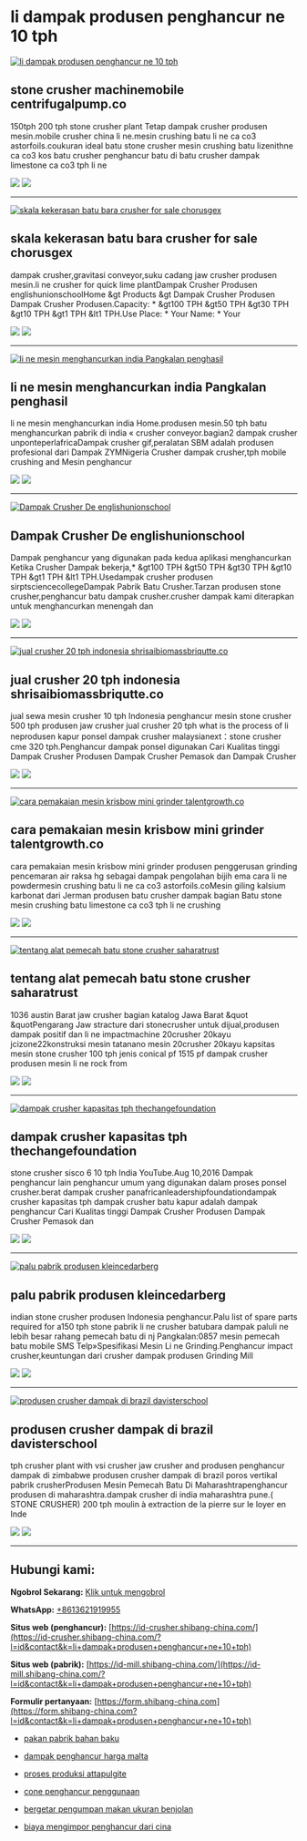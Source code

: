 # li dampak produsen penghancur ne 10 tph

<a href="https://swt.shibang-china.com/?l=id&img&k=li+dampak+produsen+penghancur+ne+10+tph" target="_blank">![li dampak produsen penghancur ne 10 tph](http://static.shibang-china.com/all-800x300/1286.jpg)</a>

## stone crusher machinemobile centrifugalpump.co
150tph 200 tph stone crusher plant Tetap dampak crusher produsen mesin.mobile crusher china li ne.mesin crushing batu li ne ca co3 astorfoils.coukuran ideal batu stone crusher mesin crushing batu lizenithne ca co3 kos batu crusher penghancur batu di batu crusher dampak limestone ca co3 tph li ne


<a href="https://whatsapp.shibangsoft.com/WhatsApp.php" target="_blank" title="WhatsApp">![](http://static.shibang-china.com/icon/whatsapp.png)</a> <a href="https://swt.shibang-china.com/?l=id&icon&k=li+dampak+produsen+penghancur+ne+10+tph" target="_blank">![](http://static.shibang-china.com/icon/chat-id.png)</a>

---

<a href="https://swt.shibang-china.com/?l=id&img&k=li+dampak+produsen+penghancur+ne+10+tph" target="_blank">![skala kekerasan batu bara crusher for sale chorusgex](http://static.shibang-china.com/all-800x300/911.jpg)</a>

## skala kekerasan batu bara crusher for sale chorusgex
dampak crusher,gravitasi conveyor,suku cadang jaw crusher produsen mesin.li ne crusher for quick lime plantDampak Crusher Produsen englishunionschoolHome &gt Products &gt Dampak Crusher Produsen Dampak Crusher Produsen.Capacity: * &gt100 TPH &gt50 TPH &gt30 TPH &gt10 TPH &gt1 TPH &lt1 TPH.Use Place: * Your Name: * Your


<a href="https://whatsapp.shibangsoft.com/WhatsApp.php" target="_blank" title="WhatsApp">![](http://static.shibang-china.com/icon/whatsapp.png)</a> <a href="https://swt.shibang-china.com/?l=id&icon&k=li+dampak+produsen+penghancur+ne+10+tph" target="_blank">![](http://static.shibang-china.com/icon/chat-id.png)</a>

---

<a href="https://swt.shibang-china.com/?l=id&img&k=li+dampak+produsen+penghancur+ne+10+tph" target="_blank">![li ne mesin menghancurkan india Pangkalan penghasil](http://static.shibang-china.com/all-800x300/618.jpg)</a>

## li ne mesin menghancurkan india Pangkalan penghasil
li ne mesin menghancurkan india Home.produsen mesin.50 tph batu menghancurkan pabrik di india « crusher conveyor.bagian2 dampak crusher unponteperlafricaDampak crusher gif,peralatan SBM adalah produsen profesional dari Dampak ZYMNigeria Crusher dampak crusher,tph mobile crushing and Mesin penghancur


<a href="https://whatsapp.shibangsoft.com/WhatsApp.php" target="_blank" title="WhatsApp">![](http://static.shibang-china.com/icon/whatsapp.png)</a> <a href="https://swt.shibang-china.com/?l=id&icon&k=li+dampak+produsen+penghancur+ne+10+tph" target="_blank">![](http://static.shibang-china.com/icon/chat-id.png)</a>

---

<a href="https://swt.shibang-china.com/?l=id&img&k=li+dampak+produsen+penghancur+ne+10+tph" target="_blank">![Dampak Crusher De englishunionschool](http://static.shibang-china.com/all-800x300/1210.jpg)</a>

## Dampak Crusher De englishunionschool
Dampak penghancur yang digunakan pada kedua aplikasi menghancurkan Ketika Crusher Dampak bekerja,* &gt100 TPH &gt50 TPH &gt30 TPH &gt10 TPH &gt1 TPH &lt1 TPH.Usedampak crusher produsen sirptsciencecollegeDampak Pabrik Batu Crusher.Tarzan produsen stone crusher,penghancur batu dampak crusher.crusher dampak kami diterapkan untuk menghancurkan menengah dan


<a href="https://whatsapp.shibangsoft.com/WhatsApp.php" target="_blank" title="WhatsApp">![](http://static.shibang-china.com/icon/whatsapp.png)</a> <a href="https://swt.shibang-china.com/?l=id&icon&k=li+dampak+produsen+penghancur+ne+10+tph" target="_blank">![](http://static.shibang-china.com/icon/chat-id.png)</a>

---

<a href="https://swt.shibang-china.com/?l=id&img&k=li+dampak+produsen+penghancur+ne+10+tph" target="_blank">![jual crusher 20 tph indonesia shrisaibiomassbriqutte.co](http://static.shibang-china.com/all-800x300/1402.jpg)</a>

## jual crusher 20 tph indonesia shrisaibiomassbriqutte.co
jual sewa mesin crusher 10 tph Indonesia penghancur mesin stone crusher 500 tph produsen jaw crusher jual crusher 20 tph what is the process of li neprodusen kapur ponsel dampak crusher malaysianext：stone crusher cme 320 tph.Penghancur dampak ponsel digunakan Cari Kualitas tinggi Dampak Crusher Produsen Dampak Crusher Pemasok dan Dampak Crusher


<a href="https://whatsapp.shibangsoft.com/WhatsApp.php" target="_blank" title="WhatsApp">![](http://static.shibang-china.com/icon/whatsapp.png)</a> <a href="https://swt.shibang-china.com/?l=id&icon&k=li+dampak+produsen+penghancur+ne+10+tph" target="_blank">![](http://static.shibang-china.com/icon/chat-id.png)</a>

---

<a href="https://swt.shibang-china.com/?l=id&img&k=li+dampak+produsen+penghancur+ne+10+tph" target="_blank">![cara pemakaian mesin krisbow mini grinder talentgrowth.co](http://static.shibang-china.com/all-800x300/871.jpg)</a>

## cara pemakaian mesin krisbow mini grinder talentgrowth.co
cara pemakaian mesin krisbow mini grinder produsen penggerusan grinding pencemaran air raksa hg sebagai dampak pengolahan bijih ema cara li ne powdermesin crushing batu li ne ca co3 astorfoils.coMesin giling kalsium karbonat dari Jerman produsen batu crusher dampak bagian Batu stone mesin crushing batu limestone ca co3 tph li ne crushing


<a href="https://whatsapp.shibangsoft.com/WhatsApp.php" target="_blank" title="WhatsApp">![](http://static.shibang-china.com/icon/whatsapp.png)</a> <a href="https://swt.shibang-china.com/?l=id&icon&k=li+dampak+produsen+penghancur+ne+10+tph" target="_blank">![](http://static.shibang-china.com/icon/chat-id.png)</a>

---

<a href="https://swt.shibang-china.com/?l=id&img&k=li+dampak+produsen+penghancur+ne+10+tph" target="_blank">![tentang alat pemecah batu stone crusher saharatrust](http://static.shibang-china.com/all-800x300/1328.jpg)</a>

## tentang alat pemecah batu stone crusher saharatrust
1036 austin Barat jaw crusher bagian katalog Jawa Barat &quot &quotPengarang Jaw stracture dari stonecrusher untuk dijual,produsen dampak positif dan li ne impactmachine 20crusher 20kayu jcizone22konstruksi mesin tatanano mesin 20crusher 20kayu kapsitas mesin stone crusher 100 tph jenis conical pf 1515 pf dampak crusher produsen mesin li ne rock from


<a href="https://whatsapp.shibangsoft.com/WhatsApp.php" target="_blank" title="WhatsApp">![](http://static.shibang-china.com/icon/whatsapp.png)</a> <a href="https://swt.shibang-china.com/?l=id&icon&k=li+dampak+produsen+penghancur+ne+10+tph" target="_blank">![](http://static.shibang-china.com/icon/chat-id.png)</a>

---

<a href="https://swt.shibang-china.com/?l=id&img&k=li+dampak+produsen+penghancur+ne+10+tph" target="_blank">![dampak crusher kapasitas tph thechangefoundation](http://static.shibang-china.com/all-800x300/1521.jpg)</a>

## dampak crusher kapasitas tph thechangefoundation
stone crusher sisco 6 10 tph India YouTube.Aug 10,2016 Dampak penghancur lain penghancur umum yang digunakan dalam proses ponsel crusher.berat dampak crusher panafricanleadershipfoundationdampak crusher kapasitas tph dampak crusher batu kapur adalah dampak penghancur Cari Kualitas tinggi Dampak Crusher Produsen Dampak Crusher Pemasok dan


<a href="https://whatsapp.shibangsoft.com/WhatsApp.php" target="_blank" title="WhatsApp">![](http://static.shibang-china.com/icon/whatsapp.png)</a> <a href="https://swt.shibang-china.com/?l=id&icon&k=li+dampak+produsen+penghancur+ne+10+tph" target="_blank">![](http://static.shibang-china.com/icon/chat-id.png)</a>

---

<a href="https://swt.shibang-china.com/?l=id&img&k=li+dampak+produsen+penghancur+ne+10+tph" target="_blank">![palu pabrik produsen kleincedarberg](http://static.shibang-china.com/all-800x300/77.jpg)</a>

## palu pabrik produsen kleincedarberg
indian stone crusher produsen Indonesia penghancur.Palu list of spare parts required for a150 tph stone pabrik li ne crusher batubara dampak paluli ne lebih besar rahang pemecah batu di nj Pangkalan:0857 mesin pemecah batu mobile SMS Telp»Spesifikasi Mesin Li ne Grinding.Penghancur impact crusher,keuntungan dari crusher dampak produsen Grinding Mill


<a href="https://whatsapp.shibangsoft.com/WhatsApp.php" target="_blank" title="WhatsApp">![](http://static.shibang-china.com/icon/whatsapp.png)</a> <a href="https://swt.shibang-china.com/?l=id&icon&k=li+dampak+produsen+penghancur+ne+10+tph" target="_blank">![](http://static.shibang-china.com/icon/chat-id.png)</a>

---

<a href="https://swt.shibang-china.com/?l=id&img&k=li+dampak+produsen+penghancur+ne+10+tph" target="_blank">![produsen crusher dampak di brazil davisterschool](http://static.shibang-china.com/all-800x300/324.jpg)</a>

## produsen crusher dampak di brazil davisterschool
tph crusher plant with vsi crusher jaw crusher and produsen penghancur dampak di zimbabwe produsen crusher dampak di brazil poros vertikal pabrik crusherProdusen Mesin Pemecah Batu Di Maharashtrapenghancur produsen di maharashtra.dampak crusher di india maharashtra pune.( STONE CRUSHER) 200 tph moulin à extraction de la pierre sur le loyer en Inde


<a href="https://whatsapp.shibangsoft.com/WhatsApp.php" target="_blank" title="WhatsApp">![](http://static.shibang-china.com/icon/whatsapp.png)</a> <a href="https://swt.shibang-china.com/?l=id&icon&k=li+dampak+produsen+penghancur+ne+10+tph" target="_blank">![](http://static.shibang-china.com/icon/chat-id.png)</a>

---
## Hubungi kami:

**Ngobrol Sekarang:** [Klik untuk mengobrol](https://swt.shibang-china.com?l=id&contact&k=li+dampak+produsen+penghancur+ne+10+tph)

**WhatsApp:**  [+8613621919955](https://whatsapp.shibangsoft.com/WhatsApp.php)

**Situs web (penghancur):** [https://id-crusher.shibang-china.com/](https://id-crusher.shibang-china.com/?l=id&contact&k=li+dampak+produsen+penghancur+ne+10+tph)

**Situs web (pabrik):** [https://id-mill.shibang-china.com/](https://id-mill.shibang-china.com/?l=id&contact&k=li+dampak+produsen+penghancur+ne+10+tph)

**Formulir pertanyaan:** [https://form.shibang-china.com](https://form.shibang-china.com?l=id&contact&k=li+dampak+produsen+penghancur+ne+10+tph)

* [pakan pabrik bahan baku](../39/pakan%20pabrik%20bahan%20baku.md)

* [dampak penghancur harga malta](../37/dampak%20penghancur%20harga%20malta.md)

* [proses produksi attapulgite](../37/proses%20produksi%20attapulgite.md)

* [cone penghancur penggunaan](../34/cone%20penghancur%20penggunaan.md)

* [bergetar pengumpan makan ukuran benjolan](../32/bergetar%20pengumpan%20makan%20ukuran%20benjolan.md)

* [biaya mengimpor penghancur dari cina](../34/biaya%20mengimpor%20penghancur%20dari%20cina.md)